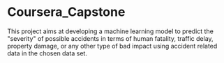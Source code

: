 # Coursera_Capstone
This project aims at developing a machine learning model to predict the  "severity" of possible accidents in terms of human fatality, traffic delay, property damage, or any other type of bad impact using accident related data in the chosen data set.
